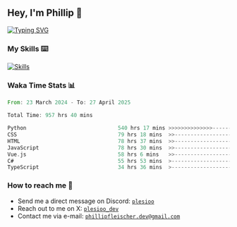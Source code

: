 ## Hey, I'm Phillip 👋

[![Typing SVG](https://readme-typing-svg.demolab.com/?lines=Web+Developer;Bot+Developer)](https://git.io/typing-svg)

### My Skills ⌨️
[![Skills](https://skillicons.dev/icons?i=python,vue,net,js,ts,html,css,cs,vite,mongodb,figma,discord,github,pycharm,vscode,notion)](https://github.com/plesioo)

### Waka Time Stats 📊
<!--START_SECTION:waka-->

```rust
From: 23 March 2024 - To: 27 April 2025

Total Time: 957 hrs 40 mins

Python                             540 hrs 17 mins >>>>>>>>>>>>>>-----------   56.28 %
CSS                                79 hrs 18 mins  >>-----------------------   08.26 %
HTML                               78 hrs 37 mins  >>-----------------------   08.19 %
JavaScript                         78 hrs 30 mins  >>-----------------------   08.18 %
Vue.js                             58 hrs 6 mins   >>-----------------------   06.05 %
C#                                 55 hrs 53 mins  >------------------------   05.82 %
TypeScript                         34 hrs 36 mins  >------------------------   03.61 %
```

<!--END_SECTION:waka-->

### How to reach me 🔗
 - Send me a direct message on Discord: [`plesioo`](https://discord.com/users/715819265252655154)
 - Reach out to me on X: [`plesioo_dev`](https://x.com/plesioo_dev)
 - Contact me via e-mail: [`phillipfleischer.dev@gmail.com`](mailto:phillipfleischer.dev@gmail.com)
<!--
**plesioo/plesioo** is a ✨ _special_ ✨ repository because its `README.md` (this file) appears on your GitHub profile.

Here are some ideas to get you started:

- 🔭 I’m currently working on ...
- 🌱 I’m currently learning ...
- 👯 I’m looking to collaborate on ...
- 🤔 I’m looking for help with ...
- 💬 Ask me about ...
- 📫 How to reach me: ...
- 😄 Pronouns: ...
- ⚡ Fun fact: ...
-->
